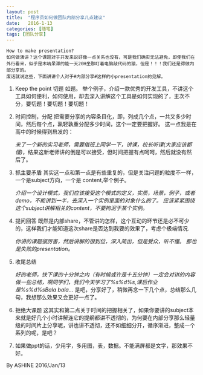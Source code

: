 ```yaml
---
layout: post
title:  "程序员如何做团队内部分享几点建议"
date:   2016-1-13 
categories: [随笔]
tags: [团队分享]
---
```


	How to make presentation?
	如何做演讲？这个课题对于开发来说好像一点关系也没有，可是我们确实无法避免，即使我们在外行看来，似乎是木呐呆滞的能一天20H坐那盯着电脑敲代码的猿，但是！！！我们还是得做内部分享的。
	废话就说这些，下面讲讲个人对于#内部分享#这样的小presentation的见解。

1. Keep the point 切题
如题。
举个例子，介绍一款优秀的开发工具，不讲这个工具如何便利，如何使用，却去深入讲解这个工具是如何实现的了，主次不分，要切题！要切题！要切题！
2. 时间控制，分配
把需要分享的内容条目化，即，列成几个点，一共又多少时间，然后每个点，孰轻孰重分配多少时间，这个一定要把握好。
这一点我是在高中的时候得到启发的：

	*来了一个新的实习老师，需要借班上同学一下，讲课，校长听课(大家应该都懂)*，结果这新老师讲的倒是可以接受，但时间把握有点呵呵，然后就没有然后了。
3. 抓主要矛盾
其实这一点和第一点是有些重复的，但是关注问题的粒度不一样，一个是subject方向，一个是 content,举个例子。

	*介绍一个设计模式，我们应该接受这个模式的定义，实质，场景，例子，或者demo，不能讲到一半，去深入一个实例里面的对象什么的了。  应该紧紧围绕这个subject讲解相关的content，不要拘泥于某个实例。*
4. 提问回答
既然是内部share，不管讲的怎样，这个互动的环节还是必不可少的，这样我们才能知道这次share是否达到我要的效果了，考虑个极端情况.

	*你讲的课题很厉害，然后讲解的很到位，深入简出，但是受众，听不懂。
 那也是失败的presentation。*
5. 收尾总结

	*好的老师，快下课的十分钟之内（有时候或许是十五分钟）一定会对讲的内容做一些总结，啊同学们，我们今天学习了%s%d%s,课后作业是%s%d%sBala bala...*
是吧，分享好了，稍微再念一下几个点，总结那么几句，我想那么效果又会更好一点了。
6. 拒绝大课题
这其实和第二点关于时间的把握相关了，如果你要讲的subject本来就是好几个小时讲解连它的提纲都讲不透彻的，为何要在内部分享那么轻量级的时间片上分享呢，讲也讲不透彻，还不如细细分开，循序渐进，整成一个系列的呢，是吧？
7. 如果做ppt的话，少用字，多用图，表，数据。不能满屏都是文字，那效果不好。
 
By ASHINE
2016/Jan/13

 



